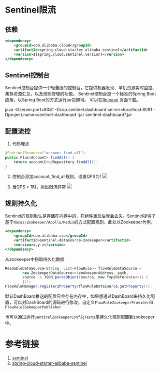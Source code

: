 # Sentinel限流

## 依赖
```xml
<dependency>
    <groupId>com.alibaba.cloud</groupId>
    <artifactId>spring-cloud-starter-alibaba-sentinel</artifactId>
    <version>${spring.cloud.sentinel.version}</version>
</dependency>
```

## Sentinel控制台

Sentinel控制台提供一个轻量级的控制台，它提供机器发现、单机资源实时监控、集群资源汇总，以及规则管理的功能。 Sentinel控制台是一个标准的Spring Boot应用，以Spring Boot的方式运行jar包即可。
可以在[Release](https://github.com/alibaba/Sentinel/releases) 页面下载。

java -Dserver.port=8081 -Dcsp.sentinel.dashboard.server=localhost:8081 -Dproject.name=sentinel-dashboard -jar sentinel-dashboard*.jar

## 配置流控

1. 代码埋点
```java
@SentinelResource("account_find_all")
public Flux<Account> findAll() {
    return accountCrudRepository.findAll();
}
```

2. 控制台添加account_find_all规则，设置QPS为1
![](https://shinerio.oss-cn-beijing.aliyuncs.com/blog_images/uncategory20220129221523.png)

3. 当QPS > 1时，抛出限流异常
![](https://shinerio.oss-cn-beijing.aliyuncs.com/blog_images/uncategory20220129221717.png)

## 规则持久化

Sentinel的规则默认是存储在内存中的，在组件重启后就会丢失。Sentinel提供了基于`Nacos/Zookeeper/Apollo/Redis`的方式配置规则。此处以Zookeeper为例。

```xml
<dependency>
    <groupId>com.alibaba.csp</groupId>
    <artifactId>sentinel-datasource-zookeeper</artifactId>
    <version>x.y.z</version>
</dependency>
```

从zookeeper中捞取持久化数据

```java
ReadableDataSource<String, List<FlowRule>> flowRuleDataSource =
        new ZookeeperDataSource<>(zookeeperAddress, path,
        source -> JSON.parseObject(source, new TypeReference<>() {
        }));
FlowRuleManager.register2Property(flowRuleDataSource.getProperty());
```

默认DashBoard推送的配置只会存在内存中，如果想通过DashBoard来持久化配置，可以对DashBoard的源码进行修改，自定义`FlowRuleZookeeperProvider`和`FlowRuleZookeeperPublisher`

也可以通过运行`SentinelZookeeperConfigTests`来持久化规则配置到zookeeper中。

# 参考链接

1. [sentinel](https://github.com/alibaba/Sentinel/wiki)
2. [spring-cloud-starter-alibaba-sentinel](https://github.com/alibaba/spring-cloud-alibaba/wiki/Sentinel)